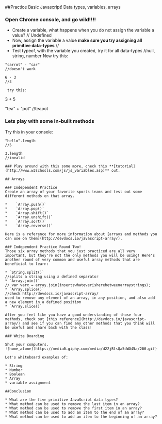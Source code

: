 ##Practice Basic Javascript! Data types, variables, arrays

### Open Chrome console, and go wild!!!!

- Create a variable, what happens when you do not assign the variable a value?
// Undefined
- Now, assign the variable a value
        **make sure you try assigning all primitive data-types**
//
- Test typeof, with the variable you created, try it for all data-types
//null, string, number
Now try this:
```
"carrot" - "car"
//doesn't work

6 - 3
//3

 try this:
```
3 + 5

"tea" + "pot"
//teapot
### Lets play with some in-built methods

Try this in your console:
```
"hello".length
//5

3.length
//invalid

### Play around with this some more, check this **[tutorial](http://www.w3schools.com/js/js_variables.asp)** out.

## Arrays

### Independent Practice
Create an array of your favorite sports teams and test out some different methods on that array. 

*    `Array.push()`
*    `Array.pop()`
*    `Array.shift()`
*    `Array.unshift()`
*    `Array.sort()`
*    `Array.reverse()`

Here is a reference for more information about [arrays and methods you can use on them](http://devdocs.io/javascript-array/).

### Independent Practice Round Two!
Those six array methods that you just practiced are all very important, but they're not the only methods you will be using! Here's another round of very common and useful array methods that are beneficial to learn:

* `String.split()`
//splits a string using a defined separator
* `Array.join()`
// var varx = array.join(insertswhateverisherebetweenarraystrings);
* `Array.splice()`
//check http://devdocs.io/javascript-array/
used to remove any element of an array, in any position, and also add a new element in a defined position
* `Array.slice()`

After you feel like you have a good understanding of those four methods, check out [this reference](http://devdocs.io/javascript-array/) and see if you can find any other methods that you think will be useful and share back with the class!

### White Boarding

Shut your computers.  
![home_alone](https://media0.giphy.com/media/d2ZjBlsQa5dWO45a/200.gif)

Let's whiteboard examples of:

* String
* Number
* Boolean
* Array
* variable assignment

##Conclusion

* What are the five primitive JavaScript data types?
* What method can be used to remove the last item in an array?
* What method can be used to remove the first item in an array?
* What method can be used to add an item to the end of an array?
* What method can be used to add an item to the beginning of an array?
